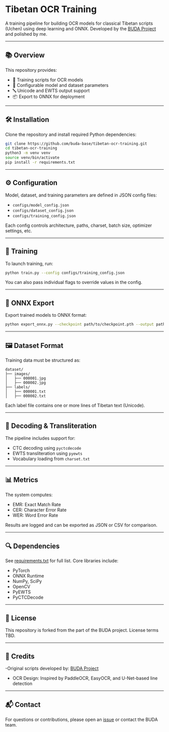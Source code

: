 # Tibetan OCR Training

A training pipeline for building OCR models for classical Tibetan scripts (Uchen) using deep learning and ONNX. Developed by the [BUDA Project](https://github.com/buda-base) and polished by me.

---

## 📚 Overview

This repository provides:

- 🧠 Training scripts for OCR models
- 🪪 Configurable model and dataset parameters
- 🔤 Unicode and EWTS output support
- 📦 Export to ONNX for deployment

---

## 🛠️ Installation

Clone the repository and install required Python dependencies:

```bash
git clone https://github.com/buda-base/tibetan-ocr-training.git
cd tibetan-ocr-training
python3 -m venv venv
source venv/bin/activate
pip install -r requirements.txt
```

---

## ⚙️ Configuration

Model, dataset, and training parameters are defined in JSON config files:

- `configs/model_config.json`
- `configs/dataset_config.json`
- `configs/training_config.json`

Each config controls architecture, paths, charset, batch size, optimizer settings, etc.

---

## 🚀 Training

To launch training, run:

```bash
python train.py --config configs/training_config.json
```

You can also pass individual flags to override values in the config.

---

## 🔁 ONNX Export

Export trained models to ONNX format:

```bash
python export_onnx.py --checkpoint path/to/checkpoint.pth --output path/to/model.onnx
```

---

## 🖼️ Dataset Format

Training data must be structured as:

```
dataset/
├── images/
│   ├── 000001.jpg
│   ├── 000002.jpg
├── labels/
│   ├── 000001.txt
│   ├── 000002.txt
```

Each label file contains one or more lines of Tibetan text (Unicode).

---

## 🧠 Decoding & Transliteration

The pipeline includes support for:

- CTC decoding using `pyctcdecode`
- EWTS transliteration using `pyewts`
- Vocabulary loading from `charset.txt`

---

## 📊 Metrics

The system computes:

- EMR: Exact Match Rate
- CER: Character Error Rate
- WER: Word Error Rate

Results are logged and can be exported as JSON or CSV for comparison.

---

## 🔍 Dependencies

See [requirements.txt](./requirements.txt) for full list. Core libraries include:

- PyTorch
- ONNX Runtime
- NumPy, SciPy
- OpenCV
- PyEWTS
- PyCTCDecode

---

## 🧾 License

This repository is forked from the part of the BUDA project. License terms TBD.

---

## 🧠 Credits

-Original scripts developed by: [BUDA Project](https://github.com/buda-base)
- OCR Design: Inspired by PaddleOCR, EasyOCR, and U-Net-based line detection

---

## 📬 Contact

For questions or contributions, please open an [issue](https://github.com/buda-base/tibetan-ocr-training/issues) or contact the BUDA team.
